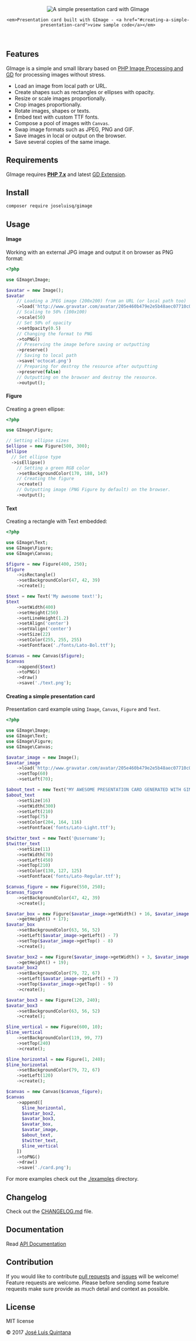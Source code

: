 <div align="center">
	<img src="https://cloud.githubusercontent.com/assets/1700322/18941713/eed7fa34-85d8-11e6-8033-bf787e4aa236.png" alt="A simple presentation card with GImage"> <br>

	<em>Presentation card built with GImage - <a href="#creating-a-simple-presentation-card">view sample code</a></em>
</div>

<p>&nbsp;</p>

## Features

GImage is a simple and small library based on [PHP Image Processing and GD](http://php.net/manual/en/book.image.php) for processing images without stress.

- Load an image from local path or URL.
- Create shapes such as rectangles or ellipses with opacity.
- Resize or scale images proportionally.
- Crop images proportionally.
- Rotate images, shapes or texts.
- Embed text with custom TTF fonts.
- Compose a pool of images with `Canvas`.
- Swap image formats such as JPEG, PNG and GIF.
- Save images in local or output on the browser.
- Save several copies of the same image.

## Requirements
GImage requires **[PHP 7.x](http://php.net/manual/en/migration70.new-features.php)** and latest [GD Extension](http://php.net/manual/en/book.image.php).

## Install

```sh
composer require joseluisq/gimage
```

## Usage

#### Image

Working with an external JPG image and output it on browser as PNG format:

```php
<?php

use GImage\Image;

$avatar = new Image();
$avatar
	// Loading a JPEG image (200x200) from an URL (or local path too)
	->load('http://www.gravatar.com/avatar/205e460b479e2e5b48aec07710c08d50?s=200.jpg');
	// Scaling to 50% (100x100)
	->scale(50)
	// Set 50% of opacity
	->setOpacity(0.5)
	// Changing the format to PNG
	->toPNG()
	// Preserving the image before saving or outputting
	->preserve()
	// Saving to local path
	->save('octocat.png')
	// Preparing for destroy the resource after outputting
	->preserve(false)
	// Outputting on the browser and destroy the resource.
	->output();
```

#### Figure

Creating a green ellipse:

```php
<?php

use GImage\Figure;

// Setting ellipse sizes
$ellipse = new Figure(500, 300);
$ellipse
  // Set ellipse type
  ->isEllipse()
	// Setting a green RGB color
	->setBackgroundColor(170, 188, 147)
	// Creating the figure
	->create()
	// Outputting image (PNG Figure by default) on the browser.
	->output();
```

#### Text

Creating a rectangle with Text embedded:

```php
<?php

use GImage\Text;
use GImage\Figure;
use GImage\Canvas;

$figure = new Figure(400, 250);
$figure
    ->isRectangle()
    ->setBackgroundColor(47, 42, 39)
    ->create();

$text = new Text('My awesome text!');
$text
    ->setWidth(400)
    ->setHeight(250)
    ->setLineHeight(1.2)
    ->setAlign('center')
    ->setValign('center')
    ->setSize(22)
    ->setColor(255, 255, 255)
    ->setFontface('./fonts/Lato-Bol.ttf');

$canvas = new Canvas($figure);
$canvas
    ->append($text)
    ->toPNG()
    ->draw()
    ->save('./text.png');
```

#### Creating a simple presentation card
Presentation card example using `Image`, `Canvas`, `Figure` and `Text`.

```php
<?php

use GImage\Image;
use GImage\Text;
use GImage\Figure;
use GImage\Canvas;

$avatar_image = new Image();
$avatar_image
	->load('http://www.gravatar.com/avatar/205e460b479e2e5b48aec07710c08d50?s=100.jpg')
	->setTop(60)
	->setLeft(70);

$about_text = new Text("MY AWESOME PRESENTATION CARD GENERATED WITH GIMAGE");
$about_text
	->setSize(16)
	->setWidth(300)
	->setLeft(210)
	->setTop(75)
	->setColor(204, 164, 116)
	->setFontface('fonts/Lato-Light.ttf');

$twitter_text = new Text('@username');
$twitter_text
	->setSize(11)
	->setWidth(70)
	->setLeft(450)
	->setTop(210)
	->setColor(130, 127, 125)
	->setFontface('fonts/Lato-Regular.ttf');

$canvas_figure = new Figure(550, 250);
$canvas_figure
	->setBackgroundColor(47, 42, 39)
	->create();

$avatar_box = new Figure($avatar_image->getWidth() + 16, $avatar_image
	->getHeight() + 17);
$avatar_box
	->setBackgroundColor(63, 56, 52)
	->setLeft($avatar_image->getLeft() - 7)
	->setTop($avatar_image->getTop() - 8)
	->create();

$avatar_box2 = new Figure($avatar_image->getWidth() + 3, $avatar_image
	->getHeight() + 19);
$avatar_box2
	->setBackgroundColor(79, 72, 67)
	->setLeft($avatar_image->getLeft() + 7)
	->setTop($avatar_image->getTop() - 9)
	->create();

$avatar_box3 = new Figure(120, 240);
$avatar_box3
	->setBackgroundColor(63, 56, 52)
	->create();

$line_vertical = new Figure(600, 10);
$line_vertical
	->setBackgroundColor(119, 99, 77)
	->setTop(240)
	->create();

$line_horizontal = new Figure(1, 240);
$line_horizontal
	->setBackgroundColor(79, 72, 67)
	->setLeft(120)
	->create();

$canvas = new Canvas($canvas_figure);
$canvas
	->append([
	  $line_horizontal,
	  $avatar_box2,
	  $avatar_box3,
	  $avatar_box,
	  $avatar_image,
	  $about_text,
	  $twitter_text,
	  $line_vertical
	])
	->toPNG()
	->draw()
	->save('./card.png');
```

For more examples check out the [./examples](https://github.com/joseluisq/gimage/tree/master/examples) directory.

## Changelog
Check out the [CHANGELOG.md](https://github.com/joseluisq/gimage/blob/master/CHANGELOG.md) file.

## Documentation
Read [API Documentation](./docs)

## Contribution
If you would like to contribute [pull requests](https://github.com/joseluisq/gimage/pulls) and [issues](https://github.com/joseluisq/gimage/issues) will be welcome! Feature requests are welcome. Please before sending some feature requests make sure provide as much detail and context as possible.

## License
MIT license

© 2017 [José Luis Quintana](https://git.io/joseluisq)
